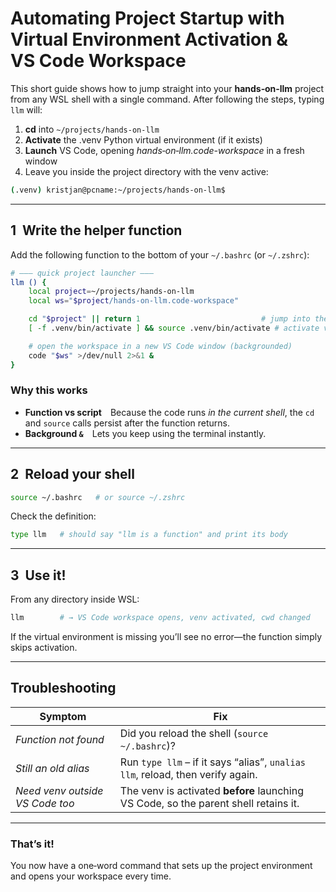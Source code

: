 # Automating Project Startup with Virtual Environment Activation & VS Code Workspace

This short guide shows how to jump straight into your **hands‑on‑llm** project from any WSL shell with a single command.  After following the steps, typing `llm` will:

1. **cd** into `~/projects/hands-on-llm`
2. **Activate** the .venv Python virtual environment (if it exists)
3. **Launch** VS Code, opening *hands‑on‑llm.code-workspace* in a fresh window
4. Leave you inside the project directory with the venv active:

```bash
(.venv) kristjan@pcname:~/projects/hands-on-llm$
```

---

## 1  Write the helper function

Add the following function to the bottom of your `~/.bashrc` (or `~/.zshrc`):

```bash
# ——— quick project launcher ———
llm () {
    local project=~/projects/hands-on-llm
    local ws="$project/hands-on-llm.code-workspace"

    cd "$project" || return 1                           # jump into the project
    [ -f .venv/bin/activate ] && source .venv/bin/activate # activate venv if present

    # open the workspace in a new VS Code window (backgrounded)
    code "$ws" >/dev/null 2>&1 &
}
```

### Why this works

* **Function vs script** Because the code runs *in the current shell*, the `cd` and `source` calls persist after the function returns.
* **Background `&`** Lets you keep using the terminal instantly.

---

## 2  Reload your shell

```bash
source ~/.bashrc   # or source ~/.zshrc
```

Check the definition:

```bash
type llm   # should say "llm is a function" and print its body
```

---

## 3  Use it!

From any directory inside WSL:

```bash
llm        # → VS Code workspace opens, venv activated, cwd changed
```

If the virtual environment is missing you’ll see no error—the function simply skips activation.

---

## Troubleshooting

| Symptom                          | Fix                                                                                 |
| -------------------------------- | ----------------------------------------------------------------------------------- |
| *Function not found*             | Did you reload the shell (`source ~/.bashrc`)?                                      |
| *Still an old alias*             | Run `type llm` – if it says “alias”, `unalias llm`, reload, then verify again.      |
| *Need venv outside VS Code too*  | The venv is activated **before** launching VS Code, so the parent shell retains it. |

---

### That’s it!

You now have a one‑word command that sets up the project environment and opens your workspace every time.
